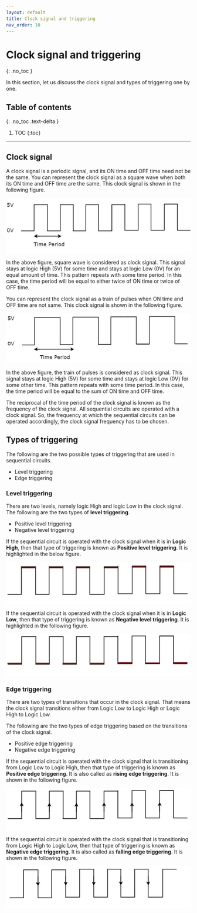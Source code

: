 ```yaml
---
layout: default
title: Clock signal and triggering
nav_order: 10
---
```


# Clock signal and triggering
{: .no_toc }

In this section, let us discuss the clock signal and types of triggering one by one.

## Table of contents
{: .no_toc .text-delta }

1. TOC
{:toc}

---



## Clock signal

A clock signal is a periodic signal, and its ON time and OFF time need not be the same. 
You can represent the clock signal as a square wave when both its ON time and OFF time are the same. 
This clock signal is shown in the following figure.

<div style="text-align:center"><img src="../assets/images/clock_signal.jpg" /></div>

In the above figure, square wave is considered as clock signal. This signal stays at logic High (5V) for some time and stays at logic Low (0V) for an equal amount of time. This pattern repeats with some time period. In this case, the time period will be equal to either twice of ON time or twice of OFF time.

You can represent the clock signal as a train of pulses when ON time and OFF time are not same. This clock signal is shown in the following figure.

<div style="text-align:center"><img src="../assets/images/train_of_pulses.jpg" /></div>

In the above figure, the train of pulses is considered as clock signal. This signal stays at logic High (5V) for some time and stays at logic Low (0V) for some other time. This pattern repeats with some time period. In this case, the time period will be equal to the sum of ON time and OFF time.

The reciprocal of the time period of the clock signal is known as the frequency of the clock signal. All sequential circuits are operated with a clock signal. So, the frequency at which the sequential circuits can be operated accordingly, the clock signal frequency has to be chosen.

## Types of triggering

The following are the two possible types of triggering that are used in sequential circuits.

* Level triggering
* Edge triggering

### Level triggering

There are two levels, namely logic High and logic Low in the clock signal. The following are the two types of **level triggering**.

* Positive level triggering
* Negative level triggering

If the sequential circuit is operated with the clock signal when it is in **Logic High**, then that type of triggering is known as **Positive level triggering**. It is highlighted in the below figure.
<div style="text-align:center"><img src="../assets/images/level_triggering.jpg" /></div>

If the sequential circuit is operated with the clock signal when it is in **Logic Low**, then that type of triggering is known as **Negative level triggering**. It is highlighted in the following figure.

<div style="text-align:center"><img src="../assets/images/negative_level_triggering.jpg" /></div>

### Edge triggering

There are two types of transitions that occur in the clock signal. That means the clock signal transitions either from Logic Low to Logic High or Logic High to Logic Low.

The following are the two types of edge triggering based on the transitions of the clock signal.

* Positive edge triggering
* Negative edge triggering

If the sequential circuit is operated with the clock signal that is transitioning from Logic Low to Logic High, then that type of triggering is known as **Positive edge triggering**. It is also called as **rising edge triggering**. It is shown in the following figure.

<div style="text-align:center"><img src="../assets/images/positive_edge_triggering.jpg" /></div>

If the sequential circuit is operated with the clock signal that is transitioning from Logic High to Logic Low, then that type of triggering is known as **Negative edge triggering**. It is also called as **falling edge triggering**. It is shown in the following figure.

<div style="text-align:center"><img src="../assets/images/negative_edge_triggering.jpg" /></div>
